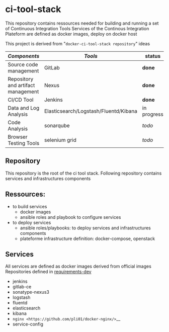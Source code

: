 # ci-tool-stack
This repository contains ressources needed for building and running a set of Continuous Integration Tools
Services of the Continous Integration Plateform are defined as docker images, deploy on docker host

This project is derived from "`docker-ci-tool-stack repository`" ideas

| *Components* | *Tools* | status |
| ------------- | ------------- | ------------- |
| Source code management | GitLab | **done** |
| Repository and artifact management | Nexus | **done** |
| CI/CD Tool | Jenkins | **done** |
| Data and Log Analysis | Elasticsearch/Logstash/Fluentd/Kibana | in progress | 
| Code Analysis | sonarqube | *todo* | 
| Browser Testing Tools | selenium grid | *todo* |

## Repository
This repository is the root of the ci tool stack.
Following repository contains services and infrastructures components

## Ressources:
 * to build services
   * docker images
   * ansible roles and playbook to configure services
 * to deploy services
   * ansible roles/playbooks: to deploy services and infrastructures components
   * plateforme infrastructure definition: docker-compose, openstack

## Services
All services are defined as docker images derived from official images
Repositories defined in [requirements-dev](requirements-dev)
  * jenkins
  * gitlab-ce
  * sonatype-nexus3
  * logstash
  * fluentd
  * elasticsearch
  * kibana
  * `nginx <https://github.com/pli01/docker-nginx/>`__
  * service-config
